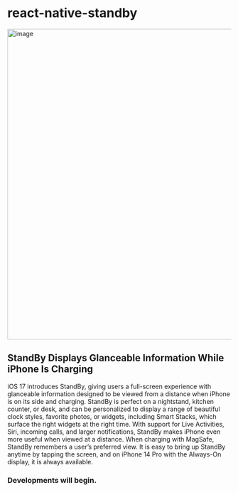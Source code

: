# react-native-standby

<img width="700" alt="image" src="https://github.com/ramazanarslan/react-native-standby/assets/31334024/a0d988d9-b68b-48be-bc34-9f1dacd9e371">

## StandBy Displays Glanceable Information While iPhone Is Charging
iOS 17 introduces StandBy, giving users a full-screen experience with glanceable information designed to be viewed from a distance when iPhone is on its side and charging. StandBy is perfect on a nightstand, kitchen counter, or desk, and can be personalized to display a range of beautiful clock styles, favorite photos, or widgets, including Smart Stacks, which surface the right widgets at the right time. With support for Live Activities, Siri, incoming calls, and larger notifications, StandBy makes iPhone even more useful when viewed at a distance. When charging with MagSafe, StandBy remembers a user’s preferred view. It is easy to bring up StandBy anytime by tapping the screen, and on iPhone 14 Pro with the Always-On display, it is always available.


### Developments will begin.
